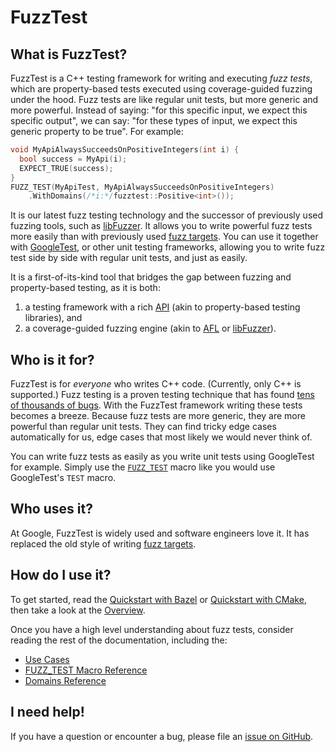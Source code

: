 # FuzzTest

## What is FuzzTest?

FuzzTest is a C++ testing framework for writing and executing *fuzz tests*,
which are property-based tests executed using coverage-guided fuzzing under the
hood. Fuzz tests are like regular unit tests, but more generic and more
powerful. Instead of saying: "for this specific input, we expect this specific
output", we can say: "for these types of input, we expect this generic property
to be true". For example:

```c++
void MyApiAlwaysSucceedsOnPositiveIntegers(int i) {
  bool success = MyApi(i);
  EXPECT_TRUE(success);
}
FUZZ_TEST(MyApiTest, MyApiAlwaysSucceedsOnPositiveIntegers)
    .WithDomains(/*i:*/fuzztest::Positive<int>());
```

It is our latest fuzz testing technology and the successor of previously used
fuzzing tools, such as [libFuzzer](https://llvm.org/docs/LibFuzzer.html). It
allows you to write powerful fuzz tests more easily than with previously used
[fuzz targets](https://llvm.org/docs/LibFuzzer.html#fuzz-target). You can use it
together with [GoogleTest](https://google.github.io/googletest/), or other unit
testing frameworks, allowing you to write fuzz test side by side with regular
unit tests, and just as easily.

It is a first-of-its-kind tool that bridges the gap between fuzzing and
property-based testing, as it is both:

1.  a testing framework with a rich [API](doc/domains-reference.md) (akin to
    property-based testing libraries), and
2.  a coverage-guided fuzzing engine (akin to
    [AFL](https://github.com/google/AFL) or
    [libFuzzer](https://llvm.org/docs/LibFuzzer.html)).

## Who is it for?

FuzzTest is for *everyone* who writes C++ code. (Currently, only C++ is
supported.) Fuzz testing is a proven testing technique that has found
[tens of thousands of bugs](https://github.com/google/oss-fuzz#trophies). With
the FuzzTest framework writing these tests becomes a breeze. Because fuzz tests
are more generic, they are more powerful than regular unit tests. They can find
tricky edge cases automatically for us, edge cases that most likely we would
never think of.

You can write fuzz tests as easily as you write unit tests using GoogleTest for
example. Simply use the [`FUZZ_TEST`](doc/fuzz-test-macro.md) macro like you
would use GoogleTest's `TEST` macro.

## Who uses it?

At Google, FuzzTest is widely used and software engineers love it. It has
replaced the old style of writing
[fuzz targets](https://llvm.org/docs/LibFuzzer.html#fuzz-target).

## How do I use it?

To get started, read the [Quickstart with Bazel](doc/quickstart-bazel.md) or
[Quickstart with CMake](doc/quickstart-cmake.md), then take a look at the
[Overview](doc/overview.md).

Once you have a high level understanding about fuzz tests, consider reading the
rest of the documentation, including the:

*   [Use Cases](doc/use-cases.md)
*   [FUZZ_TEST Macro Reference](doc/fuzz-test-macro.md)
*   [Domains Reference](doc/domains-reference.md)

## I need help!

If you have a question or encounter a bug, please file an
[issue on GitHub](https://github.com/google/fuzztest/issues).
